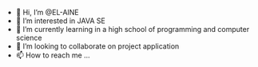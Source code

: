 - 👋 Hi, I’m @EL-AINE
- 👀 I’m interested in JAVA SE
- 🌱 I’m currently learning in a high school of programming and computer science
- 💞️ I’m looking to collaborate on project application
- 📫 How to reach me ...

<!---
EL-AINE/EL-AINE is a ✨ special ✨ repository because its `README.md` (this file) appears on your GitHub profile.
You can click the Preview link to take a look at your changes.
--->
